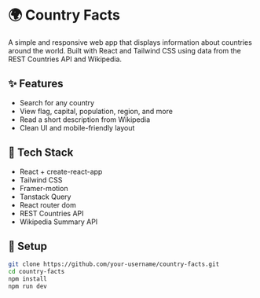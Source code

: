 # 🌍 Country Facts

A simple and responsive web app that displays information about countries around the world. Built with React and Tailwind CSS using data from the REST Countries API and Wikipedia.

## ✨ Features

- Search for any country
- View flag, capital, population, region, and more
- Read a short description from Wikipedia
- Clean UI and mobile-friendly layout

## 🚀 Tech Stack

- React + create-react-app
- Tailwind CSS
- Framer-motion
- Tanstack Query
- React router dom
- REST Countries API
- Wikipedia Summary API


## 🔧 Setup

```bash
git clone https://github.com/your-username/country-facts.git
cd country-facts
npm install
npm run dev
